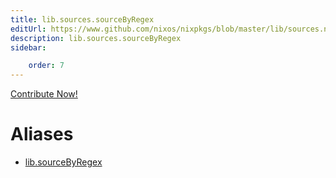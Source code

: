 ```yaml
---
title: lib.sources.sourceByRegex
editUrl: https://www.github.com/nixos/nixpkgs/blob/master/lib/sources.nix#L134C19
description: lib.sources.sourceByRegex
sidebar:

    order: 7
---
```


<a href="https://www.github.com/nixos/nixpkgs/blob/master/lib/sources.nix#L134C19">Contribute Now!</a>


# Aliases

- [lib.sourceByRegex](./reference/lib/lib-sourceByRegex)


